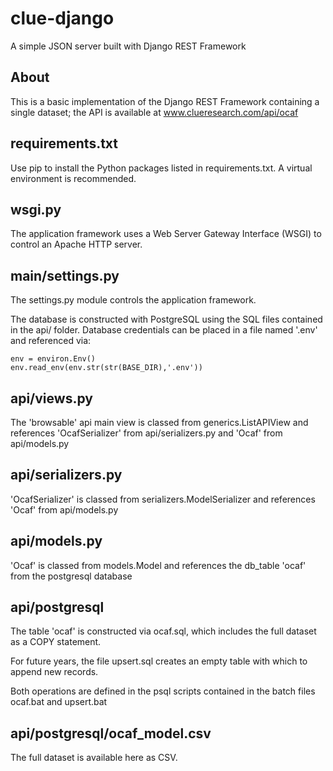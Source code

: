clue-django
===========
A simple JSON server built with Django REST Framework

## About
This is a basic implementation of the Django REST Framework containing a single dataset; the API is available at www.clueresearch.com/api/ocaf

## requirements.txt
Use pip to install the Python packages listed in requirements.txt.  A virtual environment is recommended.

## wsgi.py
The application framework uses a Web Server Gateway Interface (WSGI) to control an Apache HTTP server.

## main/settings.py
The settings.py module controls the application framework.

The database is constructed with PostgreSQL using the SQL files contained in the api/ folder. Database credentials can be placed in a file named '.env' and referenced via:

    env = environ.Env()
    env.read_env(env.str(str(BASE_DIR),'.env'))

## api/views.py
The 'browsable' api main view is classed from generics.ListAPIView and references 'OcafSerializer' from api/serializers.py and 'Ocaf' from api/models.py 

## api/serializers.py
'OcafSerializer' is classed from serializers.ModelSerializer and references 'Ocaf' from api/models.py

## api/models.py
'Ocaf' is classed from models.Model and references the db_table 'ocaf' from the postgresql database

## api/postgresql
The table 'ocaf' is constructed via ocaf.sql, which includes the full dataset as a COPY statement.

For future years, the file upsert.sql creates an empty table with which to append new records.

Both operations are defined in the psql scripts contained in the batch files ocaf.bat and upsert.bat

## api/postgresql/ocaf_model.csv
The full dataset is available here as CSV.
